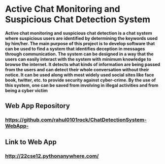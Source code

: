 # Active Chat Monitoring and Suspicious Chat Detection System
**Active chat monitoring and suspicious chat detection is a chat system where suspicious users are identified by determining the keywords used by him/her. The main purpose of this project is to develop software that can be used to find a system that identifies deception in messages through communication. The system can be designed in a way that the users can easily interact with the system with minimum knowledge to browse the internet. It detects what kinds of information are being passed from the users and can detect their whole conversation without their notice. It can be used along with most widely used social sites like face book, twitter, etc. to provide security against cyber-crime. By the use of this system, one can be saved from involving in illegal activities and from being a cyber victim**

## Web App Repository
### https://github.com/rahul0101rock/ChatDetectionSystem-WebApp-
## Link to Web App
### http://22cse12.pythonanywhere.com/
